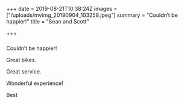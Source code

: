 +++
date = 2019-08-21T10:38:24Z
images = ["/uploads/mvimg_20190904_103258.jpeg"]
summary = "Couldn’t be happier!"
title = "Sean and Scott"

+++
### 

Couldn’t be happier! 

Great bikes. 

Great service. 

Wonderful experience!

Best